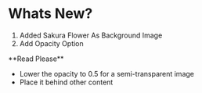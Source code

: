 # Whats New?
<ol type="1">
 <li>
  Added Sakura Flower As Background Image
 </li>
 <li>
  Add Opacity Option
 </li>
</ol>
**Read Please**
<ul type="*">
 <li>
 Lower the opacity to 0.5 for a semi-transparent image 
  </li>
 <li>
 Place it behind other content 
 </li>
